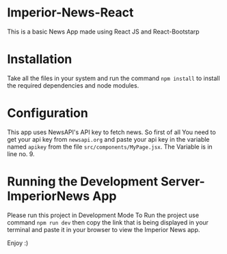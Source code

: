 # Imperior-News-React
This is a basic News App made using React JS and React-Bootstarp
# Installation
Take all the files in your system and run the command `npm install` to install the required dependencies and node modules.
# Configuration
This app uses NewsAPI's API key to fetch news. So first of all You need to get your api key from `newsapi.org` and paste your api key in the variable named `apikey` from the file `src/components/MyPage.jsx`. The Variable is in line no. 9.
# Running the Development Server- ImperiorNews App
Please run this project in Development Mode
To Run the project use command `npm run dev` then copy the link that is being displayed in your terminal and paste it in your browser to view the Imperior News app.

Enjoy :)
